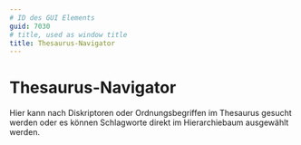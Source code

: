 ```yaml
---
# ID des GUI Elements
guid: 7030
# title, used as window title
title: Thesaurus-Navigator
---
```


# Thesaurus-Navigator

Hier kann nach Diskriptoren oder Ordnungsbegriffen im Thesaurus gesucht werden oder es können Schlagworte direkt im Hierarchiebaum ausgewählt werden.


